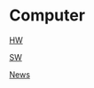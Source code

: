 # Computer

[HW](Computer%20270dcb00821d4aa1a3cef569d431bec1/HW%204bb5ecb10f1f44d0b31bd444f8eaab16.md)

[SW](Computer%20270dcb00821d4aa1a3cef569d431bec1/SW%20c44000d5eb2f4eae83d940e53cb70239.md)

[News](Computer%20270dcb00821d4aa1a3cef569d431bec1/News%20c348fe3fbaed4cfbaa095bb83935c72a.md)